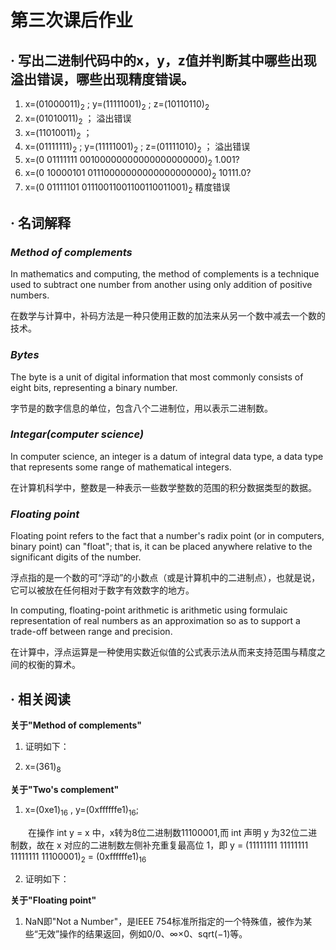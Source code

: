 # 第三次课后作业
## **·** 写出二进制代码中的x，y，z值并判断其中哪些出现溢出错误，哪些出现精度错误。
1) x=(01000011)<sub>2</sub> ; y=(11111001)<sub>2</sub> ; z=(10110110)<sub>2</sub>
2) x=(01010011)<sub>2</sub> ； 溢出错误
3) x=(11010011)<sub>2</sub> ； 
4) x=(01111111)<sub>2</sub> ; y=(11111001)<sub>2</sub> ; z=(01111010)<sub>2</sub> ； 溢出错误
5) x=(0 01111111 00100000000000000000000)<sub>2</sub> 1.001?
6) x=(0 10000101 01110000000000000000000)<sub>2</sub> 10111.0?
7) x=(0 01111101 01110011001100110011001)<sub>2</sub> 精度错误


## **·** 名词解释
### ***Method of complements***
In mathematics and computing, the method of complements is a technique used to subtract one number from another using only addition of positive numbers. 

在数学与计算中，补码方法是一种只使用正数的加法来从另一个数中减去一个数的技术。

### ***Bytes***
The byte is a unit of digital information that most commonly consists of eight bits, representing a binary number.

字节是的数字信息的单位，包含八个二进制位，用以表示二进制数。

### ***Integar(computer science)***
In computer science, an integer is a datum of integral data type, a data type that represents some range of mathematical integers. 

在计算机科学中，整数是一种表示一些数学整数的范围的积分数据类型的数据。

### ***Floating point***
Floating point refers to the fact that a number's radix point (or in computers, binary point) can "float"; that is, it can be placed anywhere relative to the significant digits of the number. 

浮点指的是一个数的可“浮动”的小数点（或是计算机中的二进制点），也就是说，它可以被放在任何相对于数字有效数字的地方。

In computing, floating-point arithmetic is arithmetic using formulaic representation of real numbers as an approximation so as to support a trade-off between range and precision.

在计算中，浮点运算是一种使用实数近似值的公式表示法从而来支持范围与精度之间的权衡的算术。

## **·** 相关阅读
**关于"Method of complements"**

1) 证明如下：



2) x=(361)<sub>8</sub>

**关于"Two's complement"**

1) x=(0xe1)<sub>16</sub> , y=(0xffffffe1)<sub>16</sub>;

&emsp;&emsp;在操作 int y = x 中，x转为8位二进制数11100001,而 int 声明 y 为32位二进制数，故在 x 对应的二进制数左侧补充重复最高位 1，即 y = (11111111 11111111 11111111 11100001)<sub>2</sub> = (0xffffffe1)<sub>16</sub>


2) 证明如下：






**关于"Floating point"**

1) NaN即"Not a Number"，是IEEE 754标准所指定的一个特殊值，被作为某些“无效”操作的结果返回，例如0/0、∞×0、sqrt(−1)等。